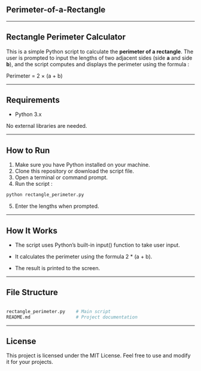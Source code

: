 ## Perimeter-of-a-Rectangle

---

## Rectangle Perimeter Calculator

This is a simple Python script to calculate the **perimeter of a rectangle**. The user is prompted to input the lengths of two adjacent sides (side **a** and side **b**), and the script computes and displays the perimeter using the formula :

Perimeter = 2 × (a + b)

---

## Requirements

- Python 3.x

No external libraries are needed.

---

## How to Run

1. Make sure you have Python installed on your machine.
2. Clone this repository or download the script file.
3. Open a terminal or command prompt.
4. Run the script :

```bash
python rectangle_perimeter.py

```

5. Enter the lengths when prompted.

---

## How It Works

- The script uses Python’s built-in input() function to take user input.

- It calculates the perimeter using the formula 2 * (a + b).

- The result is printed to the screen.

---

## File Structure

```bash

rectangle_perimeter.py    # Main script
README.md                 # Project documentation

```

---

## License

This project is licensed under the MIT License. Feel free to use and modify it for your projects.
